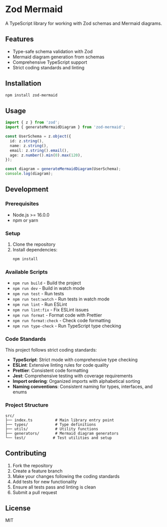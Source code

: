# Zod Mermaid

A TypeScript library for working with Zod schemas and Mermaid diagrams.

## Features

- Type-safe schema validation with Zod
- Mermaid diagram generation from schemas
- Comprehensive TypeScript support
- Strict coding standards and linting

## Installation

```bash
npm install zod-mermaid
```

## Usage

```typescript
import { z } from 'zod';
import { generateMermaidDiagram } from 'zod-mermaid';

const UserSchema = z.object({
  id: z.string(),
  name: z.string(),
  email: z.string().email(),
  age: z.number().min(0).max(120),
});

const diagram = generateMermaidDiagram(UserSchema);
console.log(diagram);
```

## Development

### Prerequisites

- Node.js >= 16.0.0
- npm or yarn

### Setup

1. Clone the repository
2. Install dependencies:
   ```bash
   npm install
   ```

### Available Scripts

- `npm run build` - Build the project
- `npm run dev` - Build in watch mode
- `npm run test` - Run tests
- `npm run test:watch` - Run tests in watch mode
- `npm run lint` - Run ESLint
- `npm run lint:fix` - Fix ESLint issues
- `npm run format` - Format code with Prettier
- `npm run format:check` - Check code formatting
- `npm run type-check` - Run TypeScript type checking

### Code Standards

This project follows strict coding standards:

- **TypeScript**: Strict mode with comprehensive type checking
- **ESLint**: Extensive linting rules for code quality
- **Prettier**: Consistent code formatting
- **Jest**: Comprehensive testing with coverage requirements
- **Import ordering**: Organized imports with alphabetical sorting
- **Naming conventions**: Consistent naming for types, interfaces, and enums

### Project Structure

```
src/
├── index.ts          # Main library entry point
├── types/            # Type definitions
├── utils/            # Utility functions
├── generators/       # Mermaid diagram generators
└── test/            # Test utilities and setup
```

## Contributing

1. Fork the repository
2. Create a feature branch
3. Make your changes following the coding standards
4. Add tests for new functionality
5. Ensure all tests pass and linting is clean
6. Submit a pull request

## License

MIT 